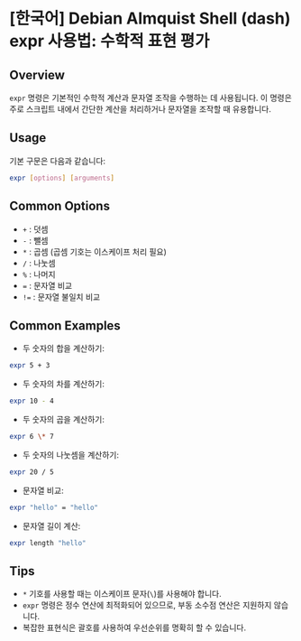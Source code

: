 # [한국어] Debian Almquist Shell (dash) expr 사용법: 수학적 표현 평가

## Overview
`expr` 명령은 기본적인 수학적 계산과 문자열 조작을 수행하는 데 사용됩니다. 이 명령은 주로 스크립트 내에서 간단한 계산을 처리하거나 문자열을 조작할 때 유용합니다.

## Usage
기본 구문은 다음과 같습니다:
```bash
expr [options] [arguments]
```

## Common Options
- `+` : 덧셈
- `-` : 뺄셈
- `*` : 곱셈 (곱셈 기호는 이스케이프 처리 필요)
- `/` : 나눗셈
- `%` : 나머지
- `=` : 문자열 비교
- `!=` : 문자열 불일치 비교

## Common Examples
- 두 숫자의 합을 계산하기:
```bash
expr 5 + 3
```

- 두 숫자의 차를 계산하기:
```bash
expr 10 - 4
```

- 두 숫자의 곱을 계산하기:
```bash
expr 6 \* 7
```

- 두 숫자의 나눗셈을 계산하기:
```bash
expr 20 / 5
```

- 문자열 비교:
```bash
expr "hello" = "hello"
```

- 문자열 길이 계산:
```bash
expr length "hello"
```

## Tips
- `*` 기호를 사용할 때는 이스케이프 문자(`\`)를 사용해야 합니다.
- `expr` 명령은 정수 연산에 최적화되어 있으므로, 부동 소수점 연산은 지원하지 않습니다.
- 복잡한 표현식은 괄호를 사용하여 우선순위를 명확히 할 수 있습니다.